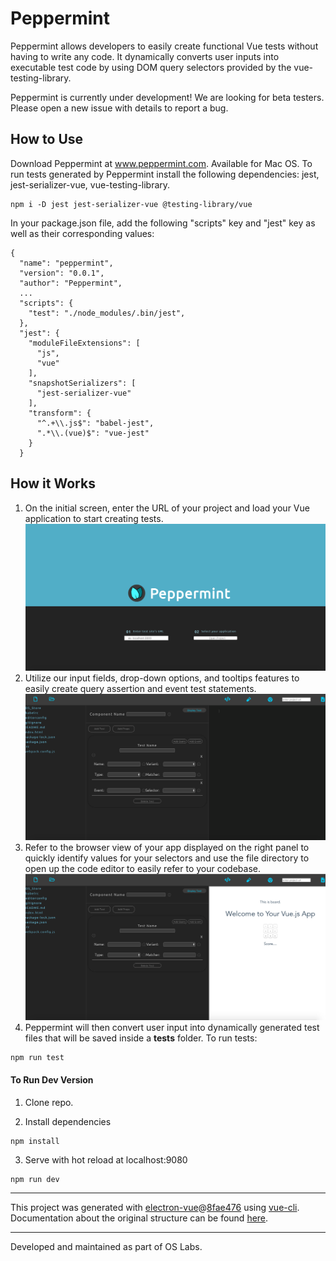 # Peppermint

Peppermint allows developers to easily create functional Vue tests without having to write any code. It dynamically converts user inputs into executable test code by using DOM query selectors provided by the vue-testing-library.

Peppermint is currently under development! We are looking for beta testers. Please open a new issue with details to report a bug.

## How to Use
Download Peppermint at www.peppermint.com. Available for Mac OS. To run tests generated by Peppermint install the following dependencies: jest, jest-serializer-vue, vue-testing-library.
```
npm i -D jest jest-serializer-vue @testing-library/vue
```

In your package.json file, add the following "scripts" key and "jest" key as well as their corresponding values:
```
{
  "name": "peppermint",
  "version": "0.0.1",
  "author": "Peppermint",
  ...
  "scripts": {
    "test": "./node_modules/.bin/jest",
  },
  "jest": {
    "moduleFileExtensions": [
      "js",
      "vue"
    ],
    "snapshotSerializers": [
      "jest-serializer-vue"
    ],
    "transform": {
      "^.+\\.js$": "babel-jest",
      ".*\\.(vue)$": "vue-jest"
    }
  }
```

## How it Works

1. On the initial screen, enter the URL of your project and load your Vue application to start creating tests.
![Landing Page](https://github.com/PeppermintCO/Peppermint/blob/master/assets/images/landing-page.png)
2. Utilize our input fields, drop-down options, and tooltips features to easily create query assertion and event test statements.
![Peppermint with code editor](https://github.com/PeppermintCO/Peppermint/blob/master/assets/images/peppermint-w-code-editor.png)
3. Refer to the browser view of your app displayed on the right panel to quickly identify values for your selectors and use the file directory to open up the code editor to easily refer to your codebase.
![Peppermint with browser](https://github.com/PeppermintCO/Peppermint/blob/master/assets/images/peppermint-w-browser.png)
4. Peppermint will then convert user input into dynamically generated test files that will be saved inside a __tests__ folder. To run tests:
```
npm run test
```

#### To Run Dev Version
1. Clone repo.

2. Install dependencies
```
npm install
```

3. Serve with hot reload at localhost:9080
```
npm run dev
```

---

This project was generated with [electron-vue](https://github.com/SimulatedGREG/electron-vue)@[8fae476](https://github.com/SimulatedGREG/electron-vue/tree/8fae4763e9d225d3691b627e83b9e09b56f6c935) using [vue-cli](https://github.com/vuejs/vue-cli). Documentation about the original structure can be found [here](https://simulatedgreg.gitbooks.io/electron-vue/content/index.html).

---
Developed and maintained as part of OS Labs.
